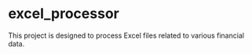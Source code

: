 # excel_processor
This project is designed to process Excel files related to various financial data.
